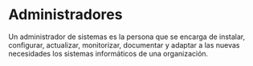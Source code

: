 # Administradores

Un administrador de sistemas es la persona que se encarga de instalar, configurar, actualizar, monitorizar, documentar y adaptar a las nuevas necesidades los sistemas informáticos de una organización.
